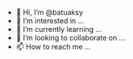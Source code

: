 - 👋 Hi, I’m @batuaksy
- 👀 I’m interested in ...
- 🌱 I’m currently learning ...
- 💞️ I’m looking to collaborate on ...
- 📫 How to reach me ...

<!---
batuaksy/batuaksy is a ✨ special ✨ repository because its `README.md` (this file) appears on your GitHub profile.
You can click the Preview link to take a look at your changes.
--->
